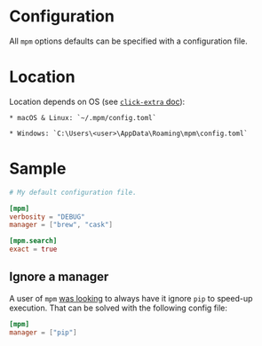 # Configuration

All `mpm` options defaults can be specified with a configuration file.

# Location

Location depends on OS (see [`click-extra` doc](https://github.com/kdeldycke/click-extra/blob/v1.3.0/click_extra/config.py#L49-L63)):

    * macOS & Linux: `~/.mpm/config.toml`

    * Windows: `C:\Users\<user>\AppData\Roaming\mpm\config.toml`

# Sample

``` toml
# My default configuration file.

[mpm]
verbosity = "DEBUG"
manager = ["brew", "cask"]

[mpm.search]
exact = true
```

## Ignore a manager

A user of `mpm` [was looking](https://github.com/matryer/xbar/issues/777) to always have it ignore `pip` to speed-up execution. That can be solved with the following config file:

``` toml
[mpm]
manager = ["pip"]
```
